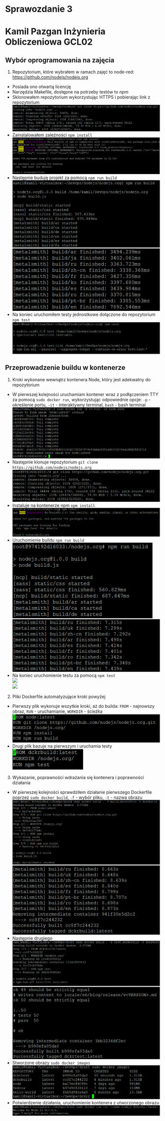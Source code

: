 # Sprawozdanie 3
# Kamil Pazgan Inżynieria Obliczeniowa GCL02

## Wybór oprogramowania na zajęcia
1. Repozytorium, które wybrałem w ramach zajęć to node-red: https://github.com/nodejs/nodejs.org
- Posiada ono otwartą licencję
- Narzędzia Makefile, dostępne na potrzeby testów to *npm*
- Sklonowałem repozytorium wykorzystując HTTPS i pobierając link z repozytorium\
![](./screenshots/1_clone.PNG)
- Zainstalowałem zależności ```npm install```\
![](./screenshots/2_npm_install.PNG)
- Następnie buduję projekt za pomocą ```npm run build```\
![](./screenshots/3_build1.PNG)\
![](./screenshots/4_build2.PNG)
- Na koniec uruchomiłem testy jednostkowe dołączone do repozytorium ```npm test```\
![](./screenshots/5_tst.PNG)
## Przeprowadzenie buildu w kontenerze
1. Kroki wykonane wewnątrz kontenera Node, który jest adekwatny do repozytorium
- W pierwszej kolejności uruchamiam kontener wraz z podłączeniem TTY za pomocą ```sudo docker run```, wykorzystując odpowiednie opcje: ```-p``` - określenie portu, ```-it``` - interaktywny terminal, ```bash``` - bash terminal\
![](./screenshots/6_kontener.PNG)
- Następnie klonuje repozytorium ```git clone https://github.com/nodejs/nodejs.org```\
![](./screenshots/7_clone_kontener.PNG)
- Instaluje na kontenerze npm ```npm install```\
![](./screenshots/8_npm_install_kontener.PNG)
- Uruchomienie buildu ```npm run build```\
![](./screenshots/9_build_kontener1.PNG)\
![](./screenshots/10_build_kontener2.PNG)
- Na koniec uruchomienie testu za pomocą ```npm test```\
![](./screenshots/11_kontener_test1.PNG)\
![](./screenshots/12_kontener_test2.PNG)
2. Pliki Dockerfile automatyzujące kroki powyżej
- Pierwszy plik wykonuje wszytkie kroki, aż do builda: ```FROM``` - najnowszy obraz, ```RUN``` - uruchamianie, ```WORKDIR``` - ścieżka\
![](./screenshots/13_buildfile.PNG)
- Drugi plik bazuje na pierwszym i uruchamia testy\
![](./screenshots/14_testfile.PNG)
3. Wykazanie, poprawności wdrażania się kontenera i poprawności działania
- W pierwszej kolejności sprawdziłem działanie pierwszego Dockerfile poprzez ```sudo docker build```, ```-f``` - wybór pliku, ```-t``` - nazwa obrazu\
![](./screenshots/15_dockerfile1.PNG)\
![](./screenshots/16_dockerfile2.PNG)
- Następnie drugiego\
![](./screenshots/17_dockerfile3.PNG)\
![](./screenshots/18_dockerfile4.PNG)
- Stworzone obrazy ```sudo docker images```\
![](./screenshots/19_docker_images.PNG)
- Potwierdzenie działania, uruchomienie kontenera z utworzonego obrazu\
![](./screenshots/20_dowod.PNG)

